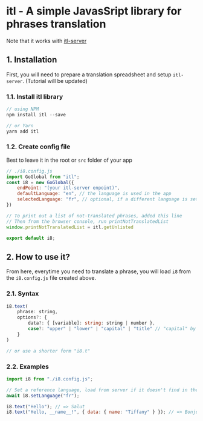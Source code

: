 # itl - A simple JavasSript library for phrases translation

Note that it works with [itl-server](https://github.com/hieunc229/itl-server)

## 1. Installation

First, you will need to prepare a translation spreadsheet and setup `itl-server`. (Tutorial will be updated)

### 1.1. Install itl library

```js
// using NPM
npm install itl --save

// or Yarn
yarn add itl
```

### 1.2. Create config file

Best to leave it in the root or `src` folder of your app

```js
// ./i8.config.js
import GoGlobal from "itl";
const i8 = new GoGlobal({
    endPoint: "(your itl-server enpoint)",
    defaultLanguage: "en", // the language is used in the app
    selectedLanguage: "fr", // optional, if a different language is set while using the app, it will ignore this option
})

// To print out a list of not-translated phrases, added this line
// Then from the browser console, run printNotTranslatedList
window.printNotTranslatedList = itl.getUnlisted

export default i8;
```

## 2. How to use it?

From here, everytime you need to translate a phrase, you will load `i8` from the `i8.config.js` file created above.

### 2.1. Syntax
```js
i8.text(
    phrase: string, 
    options?: { 
        data?: { [variable]: string: string | number }, 
        case?: "upper" | "lower" | "capital" | "title" // "capital" by default
    }
)

// or use a shorter form "i8.t"
```


### 2.2. Examples

```js
import i8 from "./i8.config.js";

// Set a reference language, load from server if it doesn't find in the cache storage
await i8.setLanguage("fr");

i8.text("Hello"); // => Salut
i8.text("Hello, __name__!", { data: { name: "Tiffany" } }); // => Bonjour, Tiffany!
```
